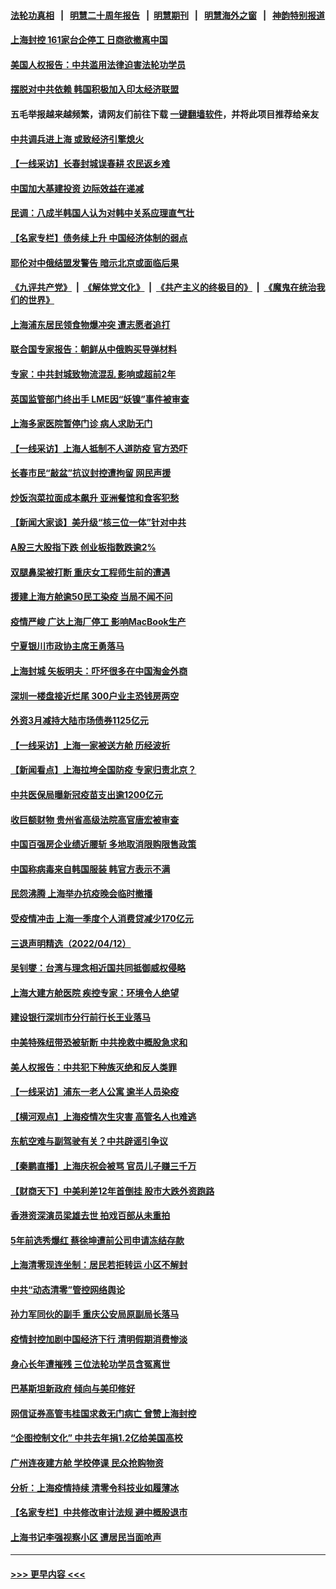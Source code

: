 #### [法轮功真相](https://github.com/gfw-breaker/truth/blob/master/README.md?t=0) &nbsp;&nbsp;|&nbsp;&nbsp; [明慧二十周年报告](https://github.com/gfw-breaker/mh-reports/blob/master/README.md?t=0) &nbsp;&nbsp;|&nbsp;&nbsp;[明慧期刊](https://github.com/gfw-breaker/mh-qikan) &nbsp;&nbsp;|&nbsp;&nbsp; [明慧海外之窗](https://github.com/gfw-breaker/mh-news/blob/master/README.md?t=0) &nbsp;&nbsp;|&nbsp;&nbsp; [神韵特别报道](https://github.com/gfw-breaker/mh-news/blob/master/shenyun.md?t=0)
#### [上海封控 161家台企停工 日商欲撤离中国](../pages/nsc413/n13710784.md?t=04140801) 
#### [美国人权报告：中共滥用法律迫害法轮功学员](../pages/nsc413/n13710903.md?t=04140801) 
#### [摆脱对中共依赖 韩国积极加入印太经济联盟](../pages/nsc413/n13710936.md?t=04140801) 
#### 五毛举报越来越频繁，请网友们前往下载 [一键翻墙软件](https://github.com/gfw-breaker/ssr-accounts)，并将此项目推荐给亲友
#### [中共调兵进上海 或致经济引擎熄火](../pages/nsc413/n13710914.md?t=04140801) 
#### [【一线采访】长春封城误春耕 农民返乡难](../pages/nsc413/n13710759.md?t=04140801) 
#### [中国加大基建投资 边际效益在递减](../pages/nsc413/n13710908.md?t=04140801) 
#### [民调：八成半韩国人认为对韩中关系应理直气壮](../pages/nsc413/n13710904.md?t=04140801) 
#### [【名家专栏】债务续上升 中国经济体制的弱点](../pages/nsc413/n13710612.md?t=04140801) 
#### [耶伦对中俄结盟发警告 暗示北京或面临后果](../pages/nsc413/n13710898.md?t=04140801) 
#### [《九评共产党》](https://github.com/begood0513/9ping.md/blob/master/README.md) &nbsp;|&nbsp; [《解体党文化》](../../../../jtdwh.md/blob/master/README.md)  &nbsp;|&nbsp; [《共产主义的终极目的》](../../../../gczydzjmd.md/blob/master/README.md) &nbsp;|&nbsp; [《魔鬼在统治我们的世界》](../../../../mgztzwmdsj.md/blob/master/README.md) 
#### [上海浦东居民领食物爆冲突 遭志愿者追打](../pages/nsc413/n13710880.md?t=04140801) 
#### [联合国专家报告：朝鲜从中俄购买导弹材料](../pages/nsc413/n13710899.md?t=04140801) 
#### [专家：中共封城致物流混乱 影响或超前2年](../pages/nsc413/n13710875.md?t=04140801) 
#### [英国监管部门终出手 LME因“妖镍”事件被审查](../pages/nsc413/n13710894.md?t=04140801) 
#### [上海多家医院暂停门诊 病人求助无门](../pages/nsc413/n13710872.md?t=04140801) 
#### [【一线采访】上海人抵制不人道防疫 官方恐吓](../pages/nsc413/n13710783.md?t=04140801) 
#### [长春市民“敲盆”抗议封控遭拘留 网民声援](../pages/nsc413/n13710600.md?t=04140801) 
#### [炒饭泡菜拉面成本飙升 亚洲餐馆和食客犯愁](../pages/nsc413/n13710659.md?t=04140801) 
#### [【新闻大家谈】美升级“核三位一体”针对中共](../pages/nsc413/n13710690.md?t=04140801) 
#### [A股三大股指下跌 创业板指数跌逾2%](../pages/nsc413/n13710518.md?t=04140801) 
#### [双腿鼻梁被打断 重庆女工程师生前的遭遇](../pages/nsc413/n13709854.md?t=04140801) 
#### [援建上海方舱逾50民工染疫 当局不闻不问](../pages/nsc413/n13710549.md?t=04140801) 
#### [疫情严峻 广达上海厂停工 影响MacBook生产](../pages/nsc413/n13710544.md?t=04140801) 
#### [宁夏银川市政协主席王勇落马](../pages/nsc413/n13710547.md?t=04140801) 
#### [上海封城 矢板明夫：吓坏很多在中国淘金外商](../pages/nsc413/n13710496.md?t=04140801) 
#### [深圳一楼盘接近烂尾 300户业主恐钱房两空](../pages/nsc413/n13710521.md?t=04140801) 
#### [外资3月减持大陆市场债券1125亿元](../pages/nsc413/n13710343.md?t=04140801) 
#### [【一线采访】上海一家被送方舱 历经波折](../pages/nsc413/n13710464.md?t=04140801) 
#### [【新闻看点】上海拉垮全国防疫 专家归责北京？](../pages/nsc413/n13710150.md?t=04140801) 
#### [中共医保局曝新冠疫苗支出逾1200亿元](../pages/nsc413/n13710446.md?t=04140801) 
#### [收巨额财物 贵州省高级法院高官唐宏被审查](../pages/nsc413/n13710448.md?t=04140801) 
#### [中国百强房企业绩近腰斩 多地取消限购限售政策](../pages/nsc413/n13710399.md?t=04140801) 
#### [中国称病毒来自韩国服装 韩官方表示不满](../pages/nsc413/n13710425.md?t=04140801) 
#### [民怨沸腾 上海举办抗疫晚会临时撤播](../pages/nsc413/n13710345.md?t=04140801) 
#### [受疫情冲击 上海一季度个人消费贷减少170亿元](../pages/nsc413/n13710287.md?t=04140801) 
#### [三退声明精选（2022/04/12）](../pages/nsc413/n13710363.md?t=04140801) 
#### [吴钊燮：台湾与理念相近国共同抵御威权侵略](../pages/nsc413/n13710321.md?t=04140801) 
#### [上海大建方舱医院 疾控专家：环境令人绝望](../pages/nsc413/n13710327.md?t=04140801) 
#### [建设银行深圳市分行前行长王业落马](../pages/nsc413/n13710296.md?t=04140801) 
#### [中美特殊纽带恐被斩断 中共挽救中概股急求和](../pages/nsc413/n13710218.md?t=04140801) 
#### [美人权报告：中共犯下种族灭绝和反人类罪](../pages/nsc413/n13710159.md?t=04140801) 
#### [【一线采访】浦东一老人公寓 逾半人员染疫](../pages/nsc413/n13710200.md?t=04140801) 
#### [【横河观点】上海疫情次生灾害 高管名人也难逃](../pages/nsc413/n13710206.md?t=04140801) 
#### [东航空难与副驾驶有关？中共辟谣引争议](../pages/nsc413/n13710222.md?t=04140801) 
#### [【秦鹏直播】上海庆祝会被骂 官员儿子赚三千万](../pages/nsc413/n13710204.md?t=04140801) 
#### [【财商天下】中美利差12年首倒挂 股市大跌外资跑路](../pages/nsc413/n13710168.md?t=04140801) 
#### [香港资深演员梁雄去世 拍戏百部从未重拍](../pages/nsc413/n13710185.md?t=04140801) 
#### [5年前选秀爆红 蔡徐坤遭前公司申请冻结存款](../pages/nsc413/n13710137.md?t=04140801) 
#### [上海清零现连坐制：居民若拒转运 小区不解封](../pages/nsc413/n13710156.md?t=04140801) 
#### [中共“动态清零”管控网络舆论](../pages/nsc413/n13710162.md?t=04140801) 
#### [孙力军同伙的副手 重庆公安局原副局长落马](../pages/nsc413/n13710154.md?t=04140801) 
#### [疫情封控加剧中国经济下行 清明假期消费惨淡](../pages/nsc413/n13710152.md?t=04140801) 
#### [身心长年遭摧残 三位法轮功学员含冤离世](../pages/nsc413/n13692679.md?t=04140801) 
#### [巴基斯坦新政府 倾向与美印修好](../pages/nsc413/n13710141.md?t=04140801) 
#### [网信证券高管韦桂国求救无门病亡 曾赞上海封控](../pages/nsc413/n13709961.md?t=04140801) 
#### [“企图控制文化” 中共去年捐1.2亿给美国高校](../pages/nsc413/n13710128.md?t=04140801) 
#### [广州连夜建方舱 学校停课 民众抢购物资](../pages/nsc413/n13710135.md?t=04140801) 
#### [分析：上海疫情持续 清零令科技业如履薄冰](../pages/nsc413/n13710075.md?t=04140801) 
#### [【名家专栏】中共修改审计法规 避中概股退市](../pages/nsc413/n13709949.md?t=04140801) 
#### [上海书记李强视察小区 遭居民当面呛声](../pages/nsc413/n13709794.md?t=04140801) 

----
#### [ >>> 更早内容 <<< ](../indexes/nsc413-earlier.md)
